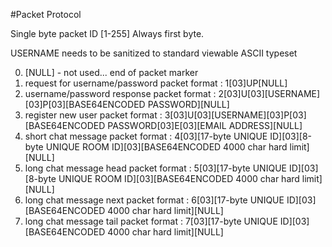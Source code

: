 #Packet Protocol

Single byte packet ID [1-255]
Always first byte.

USERNAME needs to be sanitized to standard viewable ASCII typeset

0. [NULL] - not used... end of packet marker
1. request for username/password
    packet format : 1[03]UP[NULL]
2. username/password response
    packet format : 2[03]U[03][USERNAME][03]P[03][BASE64ENCODED PASSWORD][NULL]
3. register new user
    packet format : 3[03]U[03][USERNAME][03]P[03][BASE64ENCODED PASSWORD[03]E[03][EMAIL ADDRESS][NULL]
4. short chat message
    packet format : 4[03][17-byte UNIQUE ID][03][8-byte UNIQUE ROOM ID][03][BASE64ENCODED 4000 char hard limit][NULL]
5. long chat message head
    packet format : 5[03][17-byte UNIQUE ID][03][8-byte UNIQUE ROOM ID][03][BASE64ENCODED 4000 char hard limit][NULL]
6. long chat message next
    packet format : 6[03][17-byte UNIQUE ID][03][BASE64ENCODED 4000 char hard limit][NULL]
7. long chat message tail
    packet format : 7[03][17-byte UNIQUE ID][03][BASE64ENCODED 4000 char hard limit][NULL]
